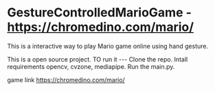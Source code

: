 # GestureControlledMarioGame - https://chromedino.com/mario/
This is a interactive way to play Mario game online using hand gesture.

This is a open source project.
TO run it ---
Clone the repo.
Intall requirements opencv, cvzone, mediapipe.
Run the main.py.

game link 
https://chromedino.com/mario/
